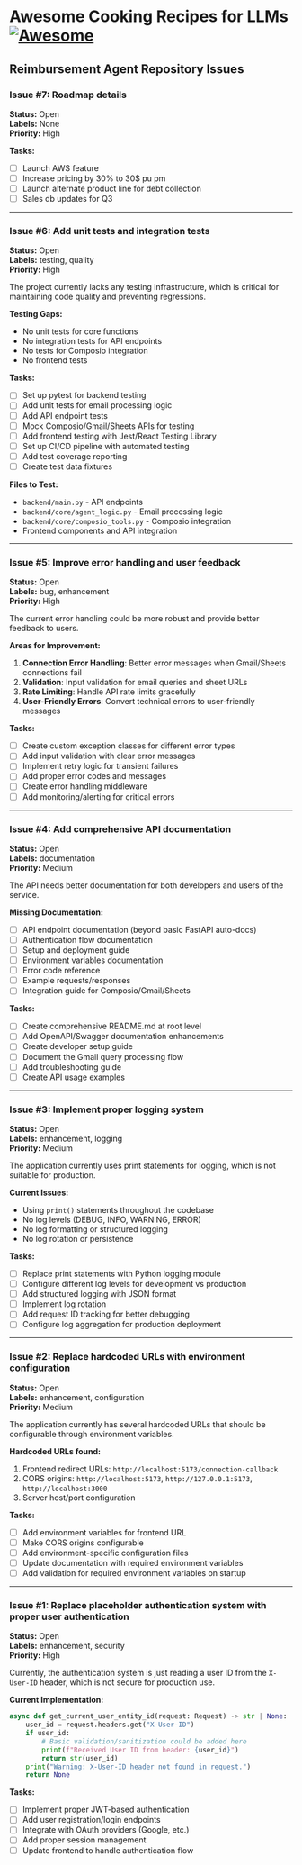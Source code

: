 # Awesome Cooking Recipes for LLMs [![Awesome](https://awesome.re/badge.svg)](https://awesome.re)

## Reimbursement Agent Repository Issues

### Issue #7: Roadmap details
**Status:** Open  
**Labels:** None  
**Priority:** High  

**Tasks:**
- [ ] Launch AWS feature
- [ ] Increase pricing by 30% to 30$ pu pm
- [ ] Launch alternate product line for debt collection
- [ ] Sales db updates for Q3

---

### Issue #6: Add unit tests and integration tests
**Status:** Open  
**Labels:** testing, quality  
**Priority:** High  

The project currently lacks any testing infrastructure, which is critical for maintaining code quality and preventing regressions.

**Testing Gaps:**
- No unit tests for core functions
- No integration tests for API endpoints
- No tests for Composio integration
- No frontend tests

**Tasks:**
- [ ] Set up pytest for backend testing
- [ ] Add unit tests for email processing logic
- [ ] Add API endpoint tests
- [ ] Mock Composio/Gmail/Sheets APIs for testing
- [ ] Add frontend testing with Jest/React Testing Library
- [ ] Set up CI/CD pipeline with automated testing
- [ ] Add test coverage reporting
- [ ] Create test data fixtures

**Files to Test:**
- `backend/main.py` - API endpoints
- `backend/core/agent_logic.py` - Email processing logic
- `backend/core/composio_tools.py` - Composio integration
- Frontend components and API integration

---

### Issue #5: Improve error handling and user feedback
**Status:** Open  
**Labels:** bug, enhancement  
**Priority:** High  

The current error handling could be more robust and provide better feedback to users.

**Areas for Improvement:**
1. **Connection Error Handling**: Better error messages when Gmail/Sheets connections fail
2. **Validation**: Input validation for email queries and sheet URLs
3. **Rate Limiting**: Handle API rate limits gracefully
4. **User-Friendly Errors**: Convert technical errors to user-friendly messages

**Tasks:**
- [ ] Create custom exception classes for different error types
- [ ] Add input validation with clear error messages
- [ ] Implement retry logic for transient failures
- [ ] Add proper error codes and messages
- [ ] Create error handling middleware
- [ ] Add monitoring/alerting for critical errors

---

### Issue #4: Add comprehensive API documentation
**Status:** Open  
**Labels:** documentation  
**Priority:** Medium  

The API needs better documentation for both developers and users of the service.

**Missing Documentation:**
- [ ] API endpoint documentation (beyond basic FastAPI auto-docs)
- [ ] Authentication flow documentation
- [ ] Setup and deployment guide
- [ ] Environment variables documentation
- [ ] Error code reference
- [ ] Example requests/responses
- [ ] Integration guide for Composio/Gmail/Sheets

**Tasks:**
- [ ] Create comprehensive README.md at root level
- [ ] Add OpenAPI/Swagger documentation enhancements
- [ ] Create developer setup guide
- [ ] Document the Gmail query processing flow
- [ ] Add troubleshooting guide
- [ ] Create API usage examples

---

### Issue #3: Implement proper logging system
**Status:** Open  
**Labels:** enhancement, logging  
**Priority:** Medium  

The application currently uses print statements for logging, which is not suitable for production.

**Current Issues:**
- Using `print()` statements throughout the codebase
- No log levels (DEBUG, INFO, WARNING, ERROR)
- No log formatting or structured logging
- No log rotation or persistence

**Tasks:**
- [ ] Replace print statements with Python logging module
- [ ] Configure different log levels for development vs production
- [ ] Add structured logging with JSON format
- [ ] Implement log rotation
- [ ] Add request ID tracking for better debugging
- [ ] Configure log aggregation for production deployment

---

### Issue #2: Replace hardcoded URLs with environment configuration
**Status:** Open  
**Labels:** enhancement, configuration  
**Priority:** Medium  

The application currently has several hardcoded URLs that should be configurable through environment variables.

**Hardcoded URLs found:**
1. Frontend redirect URLs: `http://localhost:5173/connection-callback`
2. CORS origins: `http://localhost:5173`, `http://127.0.0.1:5173`, `http://localhost:3000`
3. Server host/port configuration

**Tasks:**
- [ ] Add environment variables for frontend URL
- [ ] Make CORS origins configurable
- [ ] Add environment-specific configuration files
- [ ] Update documentation with required environment variables
- [ ] Add validation for required environment variables on startup

---

### Issue #1: Replace placeholder authentication system with proper user authentication
**Status:** Open  
**Labels:** enhancement, security  
**Priority:** High  

Currently, the authentication system is just reading a user ID from the `X-User-ID` header, which is not secure for production use.

**Current Implementation:**
```python
async def get_current_user_entity_id(request: Request) -> str | None:
    user_id = request.headers.get("X-User-ID")
    if user_id:
        # Basic validation/sanitization could be added here
        print(f"Received User ID from header: {user_id}")
        return str(user_id)
    print("Warning: X-User-ID header not found in request.")
    return None
```

**Tasks:**
- [ ] Implement proper JWT-based authentication
- [ ] Add user registration/login endpoints  
- [ ] Integrate with OAuth providers (Google, etc.)
- [ ] Add proper session management
- [ ] Update frontend to handle authentication flow